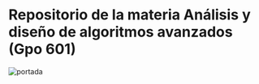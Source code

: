 # Repositorio de la materia Análisis y diseño de algoritmos avanzados (Gpo 601)
![portada](image.png)